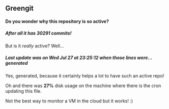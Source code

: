 ## Greengit

#### Do you wonder why this repository is so active?

##### After all it has 30291 commits!

But is it *really* active? Well...

##### Last update was on Wed Jul 27 at 23:25:12 when those lines were... generated

Yes, generated, because it certainly helps a lot to have such an active repo!

Oh and there was **27%** disk usage on the machine
where there is the cron updating this file.

Not the best way to monitor a VM in the cloud but it works! :)
